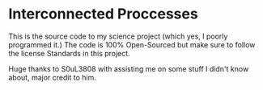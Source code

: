 # Interconnected Proccesses
This is the source code to my science project (which yes, I poorly programmed it.)
The code is 100% Open-Sourced but make sure to follow the license Standards in this project.

Huge thanks to S0uL3808 with assisting me on some stuff I didn't know about, major credit to him.
